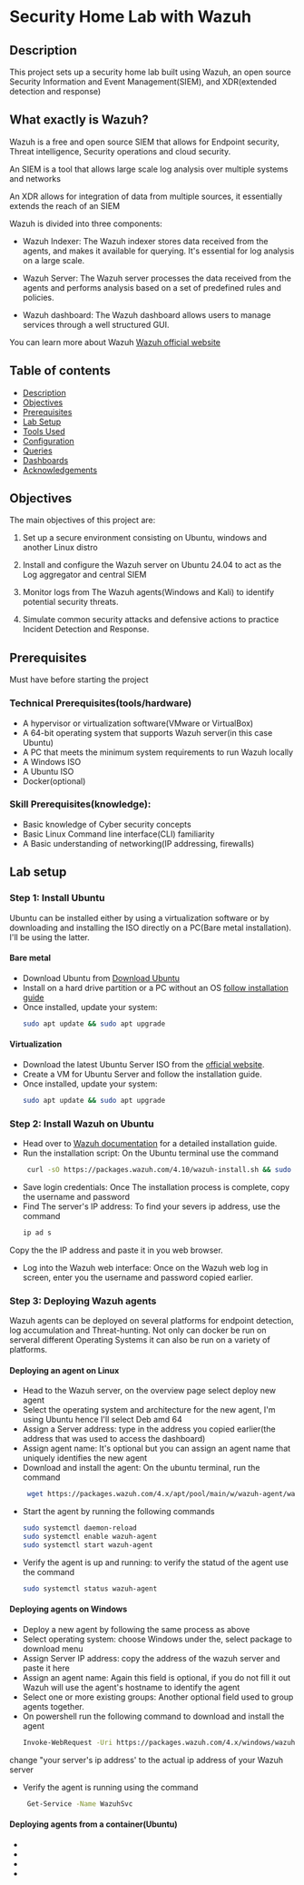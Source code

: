 # Security Home Lab with Wazuh

## Description

This project sets up a security home lab built using Wazuh, an open source Security Information and Event Management(SIEM), and XDR(extended detection and response)

## What exactly is Wazuh?

Wazuh is a free and open source SIEM that allows for Endpoint security, Threat intelligence, Security operations and cloud security.

An SIEM is a tool that allows large scale log analysis over multiple systems and networks 

An XDR allows for integration of data from multiple sources, it essentially extends the reach of an SIEM

Wazuh is divided into three components:

- Wazuh Indexer: The  Wazuh indexer stores data received from the agents, and makes it available for querying. It's essential for log analysis on a large scale.

- Wazuh Server: The Wazuh server processes the data received from the agents and performs analysis based on a set of predefined rules and policies.

- Wazuh dashboard: The Wazuh dashboard allows users to manage services through a well structured GUI.

You can learn more about Wazuh [Wazuh official website](https://wazuh.com)

## Table of contents

- [Description](#description)
- [Objectives](#objectives)
- [Prerequisites](#prerequisites)
- [Lab Setup](#lab-setup)
- [Tools Used](#tools-used)
- [Configuration](#configuration)
- [Queries](#queries)
- [Dashboards](#dashboards)
- [Acknowledgements](#acknowledgements)


## Objectives 

The main objectives of this project are:

1. Set up a secure environment consisting on Ubuntu, windows and another Linux distro 

2. Install and configure the Wazuh server on Ubuntu 24.04 to act as the Log aggregator and central SIEM

3. Monitor logs from The Wazuh agents(Windows and Kali) to identify potential security threats.

4. Simulate common security attacks and defensive actions to practice Incident Detection and Response.


## Prerequisites 


Must have before starting the project

### Technical Prerequisites(tools/hardware)

- A hypervisor or virtualization software(VMware or VirtualBox)
- A 64-bit operating system that supports Wazuh server(in this case Ubuntu)
- A PC that meets the minimum system requirements to run Wazuh locally
- A Windows ISO
- A Ubuntu ISO
- Docker(optional)

### Skill Prerequisites(knowledge):

 - Basic knowledge of Cyber security concepts 
 - Basic Linux Command line interface(CLI) familiarity 
 - A Basic understanding of networking(IP addressing, firewalls)


## Lab setup

### Step 1: Install Ubuntu

Ubuntu can be installed either by using a virtualization software or by downloading and installing the ISO directly on a PC(Bare metal installation). I'll be using the latter.

#### Bare metal

- Download Ubuntu from [Download Ubuntu](https://ubuntu.com/download/desktop)
- Install on a hard drive partition or a PC without an OS [follow installation guide](https://ubuntu.com/tutorials/install-ubuntu-desktop#1-overview)
- Once installed, update your system:
  ```bash
  sudo apt update && sudo apt upgrade

#### Virtualization 
- Download the latest Ubuntu Server ISO from the [official website](https://ubuntu.com/download/server).
- Create a VM for Ubuntu Server and follow the installation guide.
- Once installed, update your system:
  ```bash
  sudo apt update && sudo apt upgrade


### Step 2: Install Wazuh on Ubuntu

- Head over to [Wazuh documentation](https://documentation.wazuh.com/current/quickstart.html) for a detailed installation guide.
- Run the installation script: On the Ubuntu terminal use the command 
  ```bash
   curl -sO https://packages.wazuh.com/4.10/wazuh-install.sh && sudo bash ./wazuh-install.sh -
- Save login credentials: Once The installation process is complete, copy the username and password
- Find The server's IP address: To find your severs ip address, use the command
   ```bash
  ip ad s
 Copy the the IP address and paste it in you web browser.
- Log into the Wazuh web interface: Once on the Wazuh web log in screen, enter you the username and password copied earlier. 


### Step 3: Deploying Wazuh agents
Wazuh agents can be deployed on several platforms for endpoint detection, log accumulation and Threat-hunting. Not only can docker be run on serveral different Operating Systems it can also be run on a variety of platforms.

#### Deploying an agent on Linux
- Head to the Wazuh server, on the overview page select deploy new agent
- Select the operating system and architecture for the new agent, I'm using Ubuntu hence I'll select Deb amd 64
- Assign a Server address: type in the address you copied earlier(the address that was used to access the dashboard)
- Assign agent name: It's optional but you can assign an agent name that uniquely identifies the new agent 
- Download and install the agent: On the ubuntu terminal, run the command 
  ```bash
   wget https://packages.wazuh.com/4.x/apt/pool/main/w/wazuh-agent/wazuh-agent_4.10.1-1_amd64.deb && sudo WAZUH_MANAGER='your server's address' dpkg -i ./wazuh-agent_4.10.1-1_amd64.deb
- Start the agent by running the following commands
  ```bash
  sudo systemctl daemon-reload
  sudo systemctl enable wazuh-agent
  sudo systemctl start wazuh-agent
- Verify the agent is up and running: to verify the statud of the agent use the command
  ```bash
  sudo systemctl status wazuh-agent

#### Deploying agents on Windows
- Deploy a new agent by following the same process as above 
- Select operating system: choose Windows under the, select package to download menu
- Assign Server IP address: copy the address of the wazuh server and paste it here
- Assign an agent name: Again this field is optional, if you do not fill it out Wazuh will use the agent's hostname to identify the agent
- Select one or more existing groups: Another optional field used to group agents together. 
- On powershell run the following command to download and install the agent 
     ```bash
     Invoke-WebRequest -Uri https://packages.wazuh.com/4.x/windows/wazuh-agent-4.10.1-1.msi -OutFile $env:tmp\wazuh-agent; msiexec.exe /i $env:tmp\wazuh-agent /q WAZUH_MANAGER='your server's ip address'
 change "your server's ip address' to the actual ip address of your Wazuh server
- Verify the agent is running using the command
  ```bash 
   Get-Service -Name WazuhSvc

#### Deploying agents from a container(Ubuntu)
-
-
-
-
